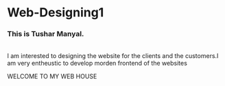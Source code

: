 # Web-Designing1

<h3>This is Tushar Manyal.</h3></br>I am interested to designing the website for the clients and the customers.I am very entheustic to develop morden frontend of the websites  
<p>WELCOME TO MY WEB HOUSE</p>
